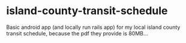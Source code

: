 # island-county-transit-schedule
Basic android app (and locally run rails app) for my local island county transit schedule, because the pdf they provide is 80MB...
